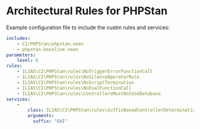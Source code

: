 # Architectural Rules for PHPStan

Example configuration file to include the custm rules and services:

```yaml
includes:
    - CI/PHPStan/phpstan.neon
    - phpstan-baseline.neon
parameters:
    level: 6
rules:
    - ILIAS\CI\PHPStan\rules\NoTriggerErrorFunctionCall
    - ILIAS\CI\PHPStan\rules\NoSilenceOperatorRule
    - ILIAS\CI\PHPStan\rules\NoScriptTermination
    - ILIAS\CI\PHPStan\rules\NoEvalFunctionCall
    - ILIAS\CI\PHPStan\rules\ControllersMustNotUseDatabase
services:
    -
        class: ILIAS\CI\PHPStan\rules\SuffixBasedControllerDetermination
        arguments:
          suffix: "GUI"
```